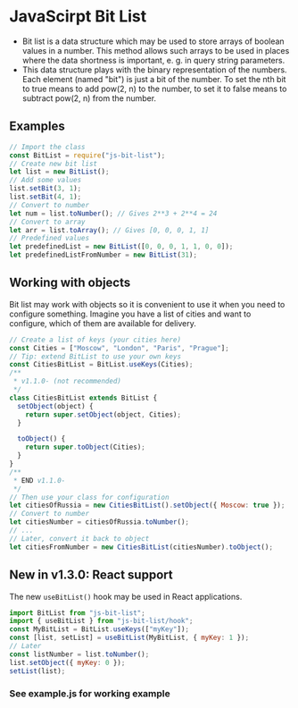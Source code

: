 # JavaScirpt Bit List

- Bit list is a data structure which may be used to store arrays of boolean values in a number. This method allows such arrays to be used in places where the data shortness is important, e. g. in query string parameters.
- This data structure plays with the binary representation of the numbers. Each element (named "bit") is just a bit of the number. To set the nth bit to true means to add pow(2, n) to the number, to set it to false means to subtract pow(2, n) from the number.

## Examples

```javascript
// Import the class
const BitList = require("js-bit-list");
// Create new bit list
let list = new BitList();
// Add some values
list.setBit(3, 1);
list.setBit(4, 1);
// Convert to number
let num = list.toNumber(); // Gives 2**3 + 2**4 = 24
// Convert to array
let arr = list.toArray(); // Gives [0, 0, 0, 1, 1]
// Predefined values
let predefinedList = new BitList([0, 0, 0, 1, 1, 0, 0]);
let predefinedListFromNumber = new BitList(31);
```

## Working with objects

Bit list may work with objects so it is convenient to use it when you need to configure something. Imagine you have a list of cities and want to configure, which of them are available for delivery.

```javascript
// Create a list of keys (your cities here)
const Cities = ["Moscow", "London", "Paris", "Prague"];
// Tip: extend BitList to use your own keys
const CitiesBitList = BitList.useKeys(Cities);
/**
 * v1.1.0- (not recommended)
 */
class CitiesBitList extends BitList {
  setObject(object) {
    return super.setObject(object, Cities);
  }

  toObject() {
    return super.toObject(Cities);
  }
}
/**
 * END v1.1.0-
 */
// Then use your class for configuration
let citiesOfRussia = new CitiesBitList().setObject({ Moscow: true });
// Convert to number
let citiesNumber = citiesOfRussia.toNumber();
// ...
// Later, convert it back to object
let citiesFromNumber = new CitiesBitList(citiesNumber).toObject();
```

## New in v1.3.0: React support

The new `useBitList()` hook may be used in React applications.

```javascript
import BitList from "js-bit-list";
import { useBitList } from "js-bit-list/hook";
const MyBitList = BitList.useKeys(["myKey"]);
const [list, setList] = useBitList(MyBitList, { myKey: 1 });
// Later
const listNumber = list.toNumber();
list.setObject({ myKey: 0 });
setList(list);
```

### See example.js for working example
